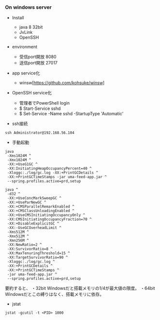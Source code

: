 ### On windows server
 - Install
   - java 8 32bit
   - JvLink
   - OpenSSH
 
 - environment
   - 受信port開放 8080
   - 送信port開放 27017
  
 - app service化
   - winsw[https://github.com/kohsuke/winsw]
   
 - OpenSSH service化
   - 管理者でPowerShell login
   - $ Start-Service sshd
   - $ Set-Service -Name sshd -StartupType 'Automatic'
 


 - ssh接続
```
ssh Administrator@192.168.56.104
```

 - 手動起動
```
java 
 -Xms1024M ^
 -Xmx1024M ^
 -XX:+UseG1GC ^
 -XX:InitiatingHeapOccupancyPercent=40 ^
 -Xloggc:./log/gc.log -XX:+PrintGCDetails ^
 -XX:+PrintGCTimeStamps -jar uma-feed-app.jar ^
 --spring.profiles.active=prd,setup
```

```
java ^
 -d32 ^
 -XX:+UseConcMarkSweepGC ^
 -XX:+UseParNewGC ^
 -XX:+CMSParallelRemarkEnabled ^
 -XX:+CMSClassUnloadingEnabled ^
 -XX:+UseCMSInitiatingOccupancyOnly ^
 -XX:CMSInitiatingOccupancyFraction=70 ^
 -XX:+DisableExplicitGC ^
 -XX:-UseGCOverheadLimit ^
 -Xms512M ^
 -Xmx512M ^
 -Xmn256M ^
 -XX:NewRatio=2 ^
 -XX:SurvivorRatio=8 ^
 -XX:MaxTenuringThreshold=15 ^
 -XX:TargetSurvivorRatio=90 ^
 -Xloggc:./log/gc.log ^
 -XX:+PrintGCDetails ^
 -XX:+PrintGCTimeStamps ^
 -jar uma-feed-app.jar ^
 --spring.profiles.active=prd,setup 
```


要約すると、
・32bit Windowsだと搭載メモリの1/4が最大値の限度。
・64bit Windowsだとこの縛りはなく、搭載メモリに依存。

 
 - jstat
 ```
jstat -gcutil -t <PID> 1000
```

